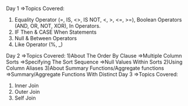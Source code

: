 Day 1
=>Topics Covered:
1) Equality Operator (=, IS, <>, IS NOT, <, >, <=, >=), Boolean Operators (AND, OR, NOT, XOR), In Operators.
2) IF Then & CASE When Statements
3) Null & Between Operators
4) Like Operator (%, _)

Day 2
=>Topics Covered:
1)About The Order By Clause
  =>Multiple Column Sorts
  =>Specifying The Sort Sequence
  =>Null Values Within Sorts
2)Using Column Aliases
3)About Summary Functions/Aggregate functions
  =>Summary/Aggregate Functions With Distinct
Day 3 
=>Topics Covered:
1) Inner Join
2) Outer Join
3) Self Join
